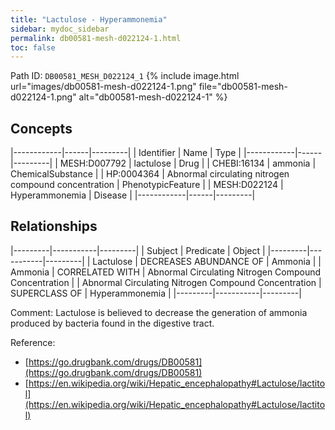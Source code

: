 ```yaml
---
title: "Lactulose - Hyperammonemia"
sidebar: mydoc_sidebar
permalink: db00581-mesh-d022124-1.html
toc: false 
---
```



Path ID: `DB00581_MESH_D022124_1`
{% include image.html url="images/db00581-mesh-d022124-1.png" file="db00581-mesh-d022124-1.png" alt="db00581-mesh-d022124-1" %}

## Concepts

|------------|------|---------|
| Identifier | Name | Type    |
|------------|------|---------|
| MESH:D007792 | lactulose | Drug |
| CHEBI:16134 | ammonia | ChemicalSubstance |
| HP:0004364 | Abnormal circulating nitrogen compound concentration | PhenotypicFeature |
| MESH:D022124 | Hyperammonemia | Disease |
|------------|------|---------|

## Relationships

|---------|-----------|---------|
| Subject | Predicate | Object  |
|---------|-----------|---------|
| Lactulose | DECREASES ABUNDANCE OF | Ammonia |
| Ammonia | CORRELATED WITH | Abnormal Circulating Nitrogen Compound Concentration |
| Abnormal Circulating Nitrogen Compound Concentration | SUPERCLASS OF | Hyperammonemia |
|---------|-----------|---------|

Comment: Lactulose is believed to decrease the generation of ammonia produced by bacteria found in the digestive tract.

Reference: 
  - [https://go.drugbank.com/drugs/DB00581](https://go.drugbank.com/drugs/DB00581)
  - [https://en.wikipedia.org/wiki/Hepatic_encephalopathy#Lactulose/lactitol](https://en.wikipedia.org/wiki/Hepatic_encephalopathy#Lactulose/lactitol)
